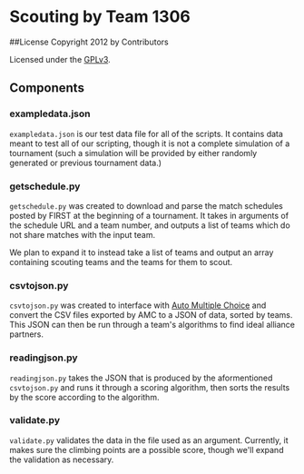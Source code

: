 Scouting by Team 1306
========

##License
Copyright 2012 by Contributors

Licensed under the [GPLv3](http://www.gnu.org/licenses/gpl.txt).

## Components

### exampledata.json

`exampledata.json` is our test data file for all of the scripts. It contains data meant to test all of our scripting, though it is not a complete simulation of a tournament (such a simulation will be provided by either randomly generated or previous tournament data.)

### getschedule.py

`getschedule.py` was created to download and parse the match schedules posted by FIRST at the beginning of a tournament. It takes in arguments of the schedule URL and a team number, and outputs a list of teams which do not share matches with the input team.

We plan to expand it to instead take a list of teams and output an array containing scouting teams and the teams for them to scout.

### csvtojson.py

`csvtojson.py` was created to interface with [Auto Multiple Choice](http://home.gna.org/auto-qcm/) and convert the CSV files exported by AMC to a JSON of data, sorted by teams. This JSON can then be run through a team's algorithms to find ideal alliance partners.

### readingjson.py

`readingjson.py` takes the JSON that is produced by the aformentioned `csvtojson.py` and runs it through a scoring algorithm, then sorts the results by the score according to the algorithm.

### validate.py

`validate.py` validates the data in the file used as an argument. Currently, it makes sure the climbing points are a possible score, though we'll expand the validation as necessary.
